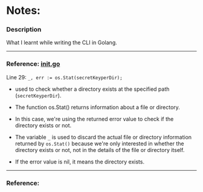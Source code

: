 # Notes:
### Description
What I learnt while writing the CLI in Golang.

----

### Reference: [init.go](../../../keyper-cli/cmd/init.go)

Line 29: 
`_, err := os.Stat(secretKeyperDir);`

- used to check whether a directory exists at the specified path (`secretKeyperDir`).
- The function os.Stat() returns information about a file or directory. 
- In this case, we're using the returned error value to check if the directory exists or not.

- The variable `_` is used to discard the actual file or directory information returned by `os.Stat()` because we're only interested in whether the directory exists or not, not in the details of the file or directory itself.

- If the error value is nil, it means the directory exists.

----

### Reference: [](../../../keyper-cli/cmd/)